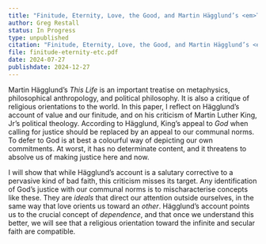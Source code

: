 ```yaml
---
title: "Finitude, Eternity, Love, the Good, and Martin Hägglund’s <em>This Life</em>"
author: Greg Restall 
status: In Progress
type: unpublished
citation: "Finitude, Eternity, Love, the Good, and Martin Hägglund’s <em>This Life</em>"
file: finitude-eternity-etc.pdf
date: 2024-07-27
publishdate: 2024-12-27
---
```

Martin Hägglund’s _This Life_ is an important treatise on metaphysics, philosophical
anthropology, and political philosophy. It is also a critique of religious orientations to the
world. In this paper, I reflect on Hägglund’s account of value and our finitude, and on his criticism of
Martin Luther King, Jr’s political theology. According to Hägglund, King’s appeal to _God_ when
calling for justice should be replaced by an appeal to our communal norms. To defer to God is
at best a colourful way of depicting our own commitments. At worst, it has no determinate
content, and it threatens to absolve us of making justice here and now.

I will show that while Hägglund’s account is a salutary corrective to a pervasive kind of bad faith, 
this criticism misses its target. Any identification of God’s justice with our communal norms is to
mischaracterise concepts like these. They are _ideals_ that direct our attention outside ourselves,
in the same way that love orients us toward an _other_. Hägglund’s account points us to the
crucial concept of _dependence_, and that once we understand this better, we will see that a
religious orientation toward the infinite and secular faith are compatible.


